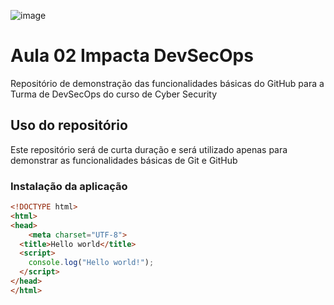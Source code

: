 ![image](https://user-images.githubusercontent.com/609076/141023494-ad044fab-7501-46da-93b4-65e9b31c1ba5.png)

# Aula 02 Impacta DevSecOps

Repositório de demonstração das funcionalidades básicas do GitHub para a Turma de DevSecOps do curso de Cyber Security

## Uso do repositório

Este repositório será de curta duração e será utilizado apenas para demonstrar as funcionalidades básicas de Git e GitHub

### Instalação da aplicação

```html
<!DOCTYPE html>
<html>
<head>
    <meta charset="UTF-8">
  <title>Hello world</title>
  <script>
    console.log("Hello world!");
  </script>
</head>
</html>
```
